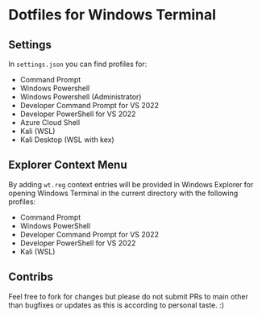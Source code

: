 # Dotfiles for Windows Terminal

## Settings
In `settings.json` you can find profiles for:
- Command Prompt
- Windows Powershell
- Windows Powershell (Administrator)
- Developer Command Prompt for VS 2022
- Developer PowerShell for VS 2022
- Azure Cloud Shell
- Kali (WSL)
- Kali Desktop (WSL with kex)

## Explorer Context Menu
By adding `wt.reg` context entries will be provided in Windows Explorer for opening Windows Terminal in the current directory with the following profiles:
- Command Prompt
- Windows PowerShell
- Developer Command Prompt for VS 2022
- Developer PowerShell for VS 2022
- Kali (WSL)

## Contribs 
Feel free to fork for changes but please do not submit PRs to main other than bugfixes or updates as this is according to personal taste. :)